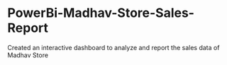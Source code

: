 # PowerBi-Madhav-Store-Sales-Report
Created an interactive dashboard to analyze and report the sales data of Madhav Store 
